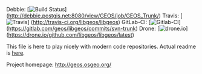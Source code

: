 Debbie:
 [![Build Status](http://debbie.postgis.net:8080/buildStatus/icon?job=GEOS_Trunk)]
 (http://debbie.postgis.net:8080/view/GEOS/job/GEOS_Trunk/)
Travis:
 [![Travis](https://secure.travis-ci.org/libgeos/libgeos.png)]
 (http://travis-ci.org/libgeos/libgeos)
GitLab-CI:
 [![Gitlab-CI](https://gitlab.com/geos/libgeos/badges/svn-trunk/build.svg)]
 (https://gitlab.com/geos/libgeos/commits/svn-trunk)
Drone:
 [![drone.io](https://drone.io/github.com/libgeos/libgeos/status.png)]
 (https://drone.io/github.com/libgeos/libgeos/latest)

This file is here to play nicely with modern code repositories.
Actual readme is [here](README).

Project homepage: http://geos.osgeo.org/
